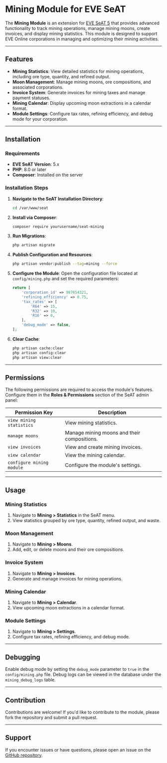 # Mining Module for EVE SeAT

The **Mining Module** is an extension for [EVE SeAT 5](https://github.com/eveseat/seat) that provides advanced functionality to track mining operations, manage mining moons, create invoices, and display mining statistics. This module is designed to support EVE Online corporations in managing and optimizing their mining activities.

---

## Features

- **Mining Statistics**: View detailed statistics for mining operations, including ore type, quantity, and refined output.
- **Moon Management**: Manage mining moons, ore compositions, and associated corporations.
- **Invoice System**: Generate invoices for mining taxes and manage payment statuses.
- **Mining Calendar**: Display upcoming moon extractions in a calendar format.
- **Module Settings**: Configure tax rates, refining efficiency, and debug mode for your corporation.

---

## Installation

### Requirements

- **EVE SeAT Version**: 5.x
- **PHP**: 8.0 or later
- **Composer**: Installed on the server

### Installation Steps

1. **Navigate to the SeAT Installation Directory**:
   ```bash
   cd /var/www/seat
   ```

2. **Install via Composer**:
   ```bash
   composer require yourusername/seat-mining
   ```

3. **Run Migrations**:
   ```bash
   php artisan migrate
   ```

4. **Publish Configuration and Resources**:
   ```bash
   php artisan vendor:publish --tag=mining --force
   ```

5. **Configure the Module**:
   Open the configuration file located at `config/mining.php` and set the required parameters:
   ```php
   return [
       'corporation_id' => 987654321,
       'refining_efficiency' => 0.75,
       'tax_rates' => [
           'R64' => 15,
           'R32' => 10,
           'R16' => 8,
       ],
       'debug_mode' => false,
   ];
   ```

6. **Clear Cache**:
   ```bash
   php artisan cache:clear
   php artisan config:clear
   php artisan view:clear
   ```

---

## Permissions

The following permissions are required to access the module's features. Configure them in the **Roles & Permissions** section of the SeAT admin panel:

| Permission Key               | Description                                    |
|------------------------------|------------------------------------------------|
| `view mining statistics`     | View mining statistics.                        |
| `manage moons`               | Manage mining moons and their compositions.   |
| `view invoices`              | View and create mining invoices.              |
| `view calendar`              | View the mining calendar.                     |
| `configure mining module`    | Configure the module's settings.              |

---

## Usage

### Mining Statistics
1. Navigate to **Mining > Statistics** in the SeAT menu.
2. View statistics grouped by ore type, quantity, refined output, and waste.

### Moon Management
1. Navigate to **Mining > Moons**.
2. Add, edit, or delete moons and their ore compositions.

### Invoice System
1. Navigate to **Mining > Invoices**.
2. Generate and manage invoices for mining operations.

### Mining Calendar
1. Navigate to **Mining > Calendar**.
2. View upcoming moon extractions in a calendar format.

### Module Settings
1. Navigate to **Mining > Settings**.
2. Configure tax rates, refining efficiency, and debug mode.

---

## Debugging

Enable debug mode by setting the `debug_mode` parameter to `true` in the `config/mining.php` file. Debug logs can be viewed in the database under the `mining_debug_logs` table.

---

## Contribution

Contributions are welcome! If you'd like to contribute to the module, please fork the repository and submit a pull request.

---

## Support

If you encounter issues or have questions, please open an issue on the [GitHub repository](https://github.com/yourusername/seat-mining/issues).
